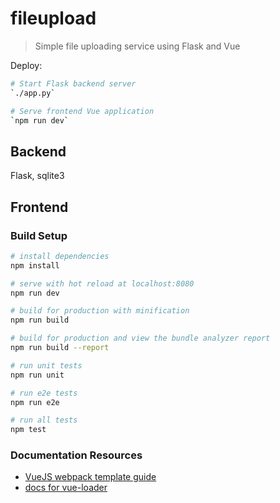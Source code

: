 # fileupload

> Simple file uploading service using Flask and Vue

Deploy:
```bash
# Start Flask backend server
`./app.py`

# Serve frontend Vue application
`npm run dev` 
```

## Backend

Flask, sqlite3

## Frontend

### Build Setup

``` bash
# install dependencies
npm install

# serve with hot reload at localhost:8080
npm run dev

# build for production with minification
npm run build

# build for production and view the bundle analyzer report
npm run build --report

# run unit tests
npm run unit

# run e2e tests
npm run e2e

# run all tests
npm test
```


### Documentation Resources

- [VueJS webpack template guide](http://vuejs-templates.github.io/webpack/)
- [docs for vue-loader](http://vuejs.github.io/vue-loader)
